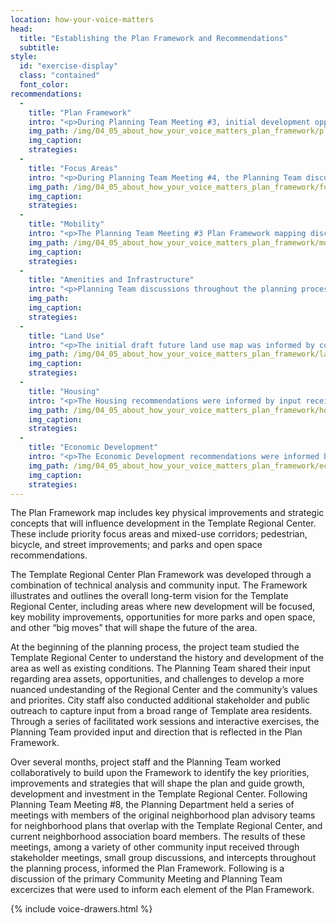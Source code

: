 ```yaml
---
location: how-your-voice-matters
head:
  title: "Establishing the Plan Framework and Recommendations"
  subtitle:
style:
  id: "exercise-display"
  class: "contained"
  font_color:
recommendations:
  -
    title: "Plan Framework"
    intro: "<p>During Planning Team Meeting #3, initial development opportunity areas were presented, and used to inform two, small group, map-based discussions that identified preliminary elements of the Plan Framework, including: preferred focus areas; mixed-use corridors; new park or plaza locations; trail, bicycle, and transit routes; intersection improvements; and gateways.</p>"
    img_path: /img/04_05_about_how_your_voice_matters_plan_framework/plan_framework.jpg
    img_caption:
    strategies:  
  -
    title: "Focus Areas"
    intro: "<p>During Planning Team Meeting #4, the Planning Team discussed the intended purpose, character, and future building heights for focus areas and selected mixed-use corridors. During Community Meeting #3, participants were invited to provide input on the same focus areas and mixed-use corridor attributes discussed above. The results of these exercises were used to directly inform the <a href='/plan-framework/focus-area/' target='_blank'>focus areas</a> and <a href='/plan-framework/land-use/' target='_blank'>land use</a> elements of the plan.</p>"
    img_path: /img/04_05_about_how_your_voice_matters_plan_framework/focus_areas.jpg
    img_caption:
    strategies:
  -
    title: "Mobility"
    intro: "<p>The Planning Team Meeting #3 Plan Framework mapping discussion informed the Mobility Framework. Community Meeting #3 offered two exercises to inform the Mobility Framework. In the first exercise, prominent streets were identified on the mobility framework diagram. Participants then voted using stickers with bus, car, and bicycle icons to symbolize what mode of travel they thought needed to be prioritized on each street. The other activity used a profile view image of a streetscape, and invited particiapnts to allocate space to alternative modes and alements of the streetscape, such as automobile travel lanes, turn lanes, alternative sidewalk widths, alternative bicycle facilities, and transit lanes. The results of the exercise were used to inform the <a href='/plan-framework/mobility/' target='_blank'>Mobility Framework</a> element of the Plan. </p>"
    img_path: /img/04_05_about_how_your_voice_matters_plan_framework/mobility.jpg
    img_caption:
    strategies:
  -
    title: "Amenities and Infrastructure"
    intro: "<p>Planning Team discussions throughout the planning process and the results of Community Meetings #1 and #2 were used to inform the Amenities and Infrastructure Recommendations. A substantial amount of input on these topics was received through planning process exercises regarding assets, opportunities, vision, focus areas and mixed-use corridors, land use, and neighborhood priorities. Planning Team Meeting #6 included dedicated discussion through a mapping exercise to inform the <a href='/plan-framework/amenities-and-infrastructure/' target='_blank'>Amenities and Infrastructure</a> recommendations.</p>"
    img_path:
    img_caption:
    strategies:
  -
    title: "Land Use"
    intro: "<p>The initial draft future land use map was informed by community input from Community Meetings #1 and #2, and Planning Team Meetings #1 through #5. At Planning Team Meeting #6, the Planning Department introduced the proposed land use classifications to be used throughout San Antonio, as well as the methodology used to create the draft land use maps. Then the Template initial draft future land use map was presented and discussed, focusing on smaller areas of Template. At Planning Team Meeting #7, areas of Template that received less attention in Planning Team Meeting #6 were discussed, including areas adjacent to Broadway Street. Discussion in these meetings also informed land use policy concepts to accompany the future land use map. Feedback from these two meetings was used to present conceptual revisions to the future land use map at Planning Team Meeting #8, where additional feedback was obtained. The results of these meetings, and other input received throughout the planning process, were used to complete the future land use map and policy.</p>"
    img_path: /img/04_05_about_how_your_voice_matters_plan_framework/land_use.jpg
    img_caption:
    strategies:  
  -
    title: "Housing"
    intro: "<p>The Housing recommendations were informed by input received in Community Meetings #1 and #2, and Planning Team Meetings #1 through #8. Housing was a recurring topic of input throughout the planning process. Planning Team Meeting #5 included a presentation on initial draft housing concepts and dedicated discussion to inform housing recommendations. Community Meeting #2 included an exercise that invited participants to identify alternative types of appropriate housing for neighborhoods and for focus areas and mixed-use corridors.</p>"
    img_path: /img/04_05_about_how_your_voice_matters_plan_framework/housing.jpg
    img_caption:
    strategies:
  -
    title: "Economic Development"
    intro: "<p>The Economic Development recommendations were informed by input received in Community Meetings #1 and #2, and Planning Team Meetings #1 through #8. Planning Team Meeting #5 included a presentation on initial draft economic development strategies and dedicated discussion to inform economic development recommendations. </p>"
    img_path: /img/04_05_about_how_your_voice_matters_plan_framework/economic_development.jpg
    img_caption:
    strategies:
---
```

<p>The Plan Framework map includes key physical improvements and strategic concepts that will influence development in the Template Regional Center. These include priority focus areas and mixed-use corridors; pedestrian, bicycle, and street improvements; and parks and open space recommendations.</p>
<p>The Template Regional Center Plan Framework was developed through a combination of technical analysis and community input. The Framework illustrates and outlines the overall long-term vision for the Template Regional Center, including areas where new development will be focused, key mobility improvements, opportunities for more parks and open space, and other “big moves” that will shape the future of the area.</p>
<p>At the beginning of the planning process, the project team studied the Template Regional Center to understand the history and development of the area as well as existing conditions. The Planning Team shared their input regarding area assets, opportunities, and challenges to develop a more nuanced undestanding of the Regional Center and the community’s values and priorites. City staff also conducted additional stakeholder and public outreach to capture input from a broad range of Template area residents. Through a series of facilitated work sessions and interactive exercises, the Planning Team provided input and direction that is reflected in the Plan Framework.</p>
<p>Over several months, project staff and the Planning Team worked collaboratively to build upon the Framework to identify the key priorities, improvements and strategies that will shape the plan and guide growth, development and investment in the  Template Regional Center. Following Planning Team Meeting #8, the Planning Department held a series of meetings with members of the original neighborhood plan advisory teams for neighborhood plans that overlap with the Template Regional Center, and current neighborhood association board members. The results of these meetings, among a variety of other community input received through stakeholder meetings, small group discussions, and intercepts throughout the planning process, informed the Plan Framework. Following is a discussion of the primary Community Meeting and Planning Team excercizes that were used to inform each element of the Plan Framework. </p>
{% include voice-drawers.html %}
